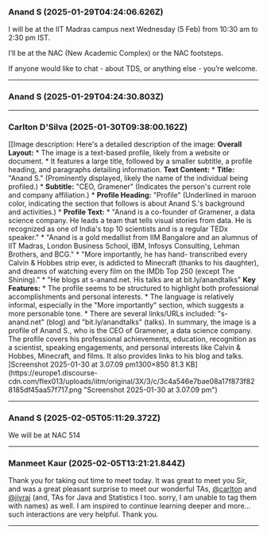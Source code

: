 ### Anand S (2025-01-29T04:24:06.626Z)

I will be at the IIT Madras campus next Wednesday (5 Feb) from 10:30 am to
2:30 pm IST.

I’ll be at the NAC (New Academic Complex) or the NAC footsteps.

If anyone would like to chat - about TDS, or anything else - you’re welcome.


---
### Anand S (2025-01-29T04:24:30.803Z)




---
### Carlton D'Silva (2025-01-30T09:38:00.162Z)

[[Image description: Here's a detailed description of the image: **Overall
Layout:** * The image is a text-based profile, likely from a website or
document. * It features a large title, followed by a smaller subtitle, a
profile heading, and paragraphs detailing information. **Text Content:** *
**Title:** "Anand S." (Prominently displayed, likely the name of the
individual being profiled.) * **Subtitle:** "CEO, Gramener" (Indicates the
person's current role and company affiliation.) * **Profile Heading:**
"Profile" (Underlined in maroon color, indicating the section that follows is
about Anand S.'s background and activities.) * **Profile Text:** * "Anand is a
co-founder of Gramener, a data science company. He leads a team that tells
visual stories from data. He is recognized as one of India's top 10 scientists
and is a regular TEDx speaker." * "Anand is a gold medallist from IIM
Bangalore and an alumnus of IIT Madras, London Business School, IBM, Infosys
Consulting, Lehman Brothers, and BCG." * "More importantly, he has hand-
transcribed every Calvin & Hobbes strip ever, is addicted to Minecraft (thanks
to his daughter), and dreams of watching every film on the IMDb Top 250
(except The Shining)." * "He blogs at s-anand.net. His talks are at
bit.ly/anandtalks" **Key Features:** * The profile seems to be structured to
highlight both professional accomplishments and personal interests. * The
language is relatively informal, especially in the "More importantly" section,
which suggests a more personable tone. * There are several links/URLs
included: "s-anand.net" (blog) and "bit.ly/anandtalks" (talks). In summary,
the image is a profile of Anand S., who is the CEO of Gramener, a data science
company. The profile covers his professional achievements, education,
recognition as a scientist, speaking engagements, and personal interests like
Calvin & Hobbes, Minecraft, and films. It also provides links to his blog and
talks. ]Screenshot 2025-01-30 at 3.07.09 pm1300×850 81.3
KB](https://europe1.discourse-
cdn.com/flex013/uploads/iitm/original/3X/3/c/3c4a546e7bae08a17f873f828185df45aa57f717.png
"Screenshot 2025-01-30 at 3.07.09 pm")


---
### Anand S (2025-02-05T05:11:29.372Z)

We will be at NAC 514


---
### Manmeet Kaur (2025-02-05T13:21:21.844Z)

Thank you for taking out time to meet today. It was great to meet you Sir, and
was a great pleasant surprise to meet our wonderful TAs,
[@carlton](/u/carlton) and [@jivraj](/u/jivraj) (and, TAs for Java and
Statistics I too. sorry, I am unable to tag them with names) as well. I am
inspired to continue learning deeper and more… such interactions are very
helpful. Thank you.


---
